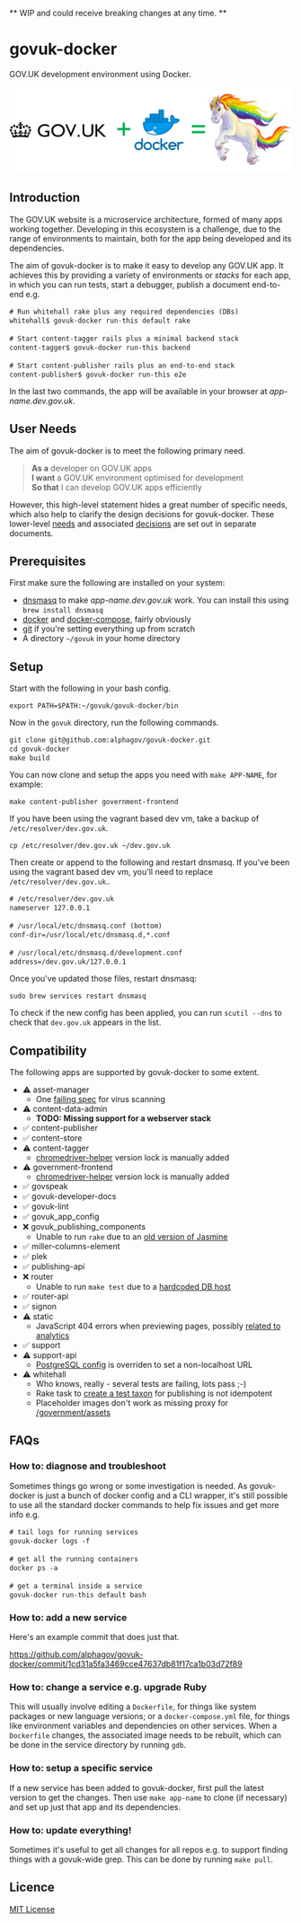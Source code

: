 ** WIP and could receive breaking changes at any time. **

# govuk-docker

GOV.UK development environment using Docker.

![diagram](docs/diagram.png)

## Introduction

The GOV.UK website is a microservice architecture, formed of many apps working together. Developing in this ecosystem is a challenge, due to the range of environments to maintain, both for the app being developed and its dependencies.

The aim of govuk-docker is to make it easy to develop any GOV.UK app. It achieves this by providing a variety of environments or _stacks_ for each app, in which you can run tests, start a debugger,
publish a document end-to-end e.g.

```
# Run whitehall rake plus any required dependencies (DBs)
whitehall$ govuk-docker run-this default rake

# Start content-tagger rails plus a minimal backend stack
content-tagger$ govuk-docker run-this backend

# Start content-publisher rails plus an end-to-end stack
content-publisher$ govuk-docker run-this e2e
```

In the last two commands, the app will be available in your browser at *app-name.dev.gov.uk*.

## User Needs

The aim of govuk-docker is to meet the following primary need.

> **As a** developer on GOV.UK apps <br/>
> **I want** a GOV.UK environment optimised for development <br/>
> **So that** I can develop GOV.UK apps efficiently

However, this high-level statement hides a great number of specific needs, which also help to clarify the design decisions for govuk-docker. These lower-level [needs](docs/NEEDS.md) and associated [decisions](docs/DECISIONS.md) are set out in separate documents.

## Prerequisites

First make sure the following are installed on your system:

   - [dnsmasq](http://www.thekelleys.org.uk/dnsmasq/doc.html) to make *app-name.dev.gov.uk* work. You can install this using `brew install dnsmasq`
   - [docker](https://hub.docker.com/) and [docker-compose](https://docs.docker.com/compose/install/), fairly obviously
   - [git](https://git-scm.com) if you're setting everything up from scratch
   - A directory `~/govuk` in your home directory

## Setup

Start with the following in your bash config.

```
export PATH=$PATH:~/govuk/govuk-docker/bin
```

Now in the `govuk` directory, run the following commands.

```
git clone git@github.com:alphagov/govuk-docker.git
cd govuk-docker
make build
```

You can now clone and setup the apps you need with `make APP-NAME`,
for example:

```
make content-publisher government-frontend
```

If you have been using the vagrant based dev vm, take a backup
of  `/etc/resolver/dev.gov.uk`.

```
cp /etc/resolver/dev.gov.uk ~/dev.gov.uk
```

Then create or append to the following and restart dnsmasq. If you've been using
the vagrant based dev vm, you'll need to replace `/etc/resolver/dev.gov.uk`..

```
# /etc/resolver/dev.gov.uk
nameserver 127.0.0.1

# /usr/local/etc/dnsmasq.conf (bottom)
conf-dir=/usr/local/etc/dnsmasq.d,*.conf

# /usr/local/etc/dnsmasq.d/development.conf
address=/dev.gov.uk/127.0.0.1
```

Once you've updated those files, restart dnsmasq:
```
sudo brew services restart dnsmasq
```

To check if the new config has been applied, you can run `scutil --dns` to check that `dev.gov.uk` appears in the list.


## Compatibility

The following apps are supported by govuk-docker to some extent.

   - ⚠ asset-manager
      * One [failing spec](https://github.com/alphagov/asset-manager/blob/master/spec/requests/virus_scanning_spec.rb#L54) for virus scanning
   - ⚠ content-data-admin
      * **TODO: Missing support for a webserver stack**
   - ✅ content-publisher
   - ✅ content-store
   - ⚠ content-tagger
      * [chromedriver-helper](https://github.com/alphagov/govuk-docker/blob/master/content-tagger/docker-compose.yml#L13) version lock is manually added
   - ⚠ government-frontend
      * [chromedriver-helper](https://github.com/alphagov/govuk-docker/blob/master/content-tagger/docker-compose.yml#L13) version lock is manually added
   - ✅ govspeak
   - ✅ govuk-developer-docs
   - ✅ govuk-lint
   - ✅ govuk_app_config
   - ❌ govuk_publishing_components
      * Unable to run `rake` due to an [old version of Jasmine](https://github.com/jasmine/jasmine-gem/issues/285)
   - ✅ miller-columns-element
   - ✅ plek
   - ✅ publishing-api
   - ❌ router
      * Unable to run `make test` due to a [hardcoded DB host](https://github.com/alphagov/router/blob/master/integration_tests/route_helpers.go#L77)
   - ✅ router-api
   - ✅ signon
   - ⚠ static
      * JavaScript 404 errors when previewing pages, possibly [related to analytics](https://github.com/alphagov/static/blob/master/app/assets/javascripts/analytics/init.js.erb#L28)
   - ✅ support
   - ⚠ support-api
      * [PostgreSQL config](https://github.com/alphagov/govuk-docker/blob/master/support-api/database.yml) is overriden to set a non-localhost URL
   - ⚠ whitehall
      * Who knows, really - several tests are failing, lots pass ;-)
      * Rake task to [create a test taxon](https://github.com/alphagov/whitehall/blob/master/lib/tasks/taxonomy.rake#L11) for publishing is not idempotent
      * Placeholder images don't work as missing proxy for [/government/assets](https://github.com/alphagov/whitehall/blob/master/app/presenters/publishing_api/news_article_presenter.rb#L133)

## FAQs

### How to: diagnose and troubleshoot

Sometimes things go wrong or some investigation is needed. As govuk-docker is just a bunch of docker config and a CLI wrapper, it's still possible to use all the standard docker commands to help fix issues and get more info e.g.

```
# tail logs for running services
govuk-docker logs -f

# get all the running containers
docker ps -a

# get a terminal inside a service
govuk-docker run-this default bash
```

### How to: add a new service

Here's an example commit that does just that.

https://github.com/alphagov/govuk-docker/commit/1cd31a5fa3469cce47637db81f17ca1b03d72f89

### How to: change a service e.g. upgrade Ruby

This will usually involve editing a `Dockerfile`, for things like system packages or new language versions; or a `docker-compose.yml` file, for things like environment variables and dependencies on other services. When a `Dockerfile` changes, the associated image needs to be rebuilt, which can be done in the service directory by running `gdb`.

### How to: setup a specific service

If a new service has been added to govuk-docker, first pull the latest version to get the changes. Then use `make app-name` to clone (if necessary) and set up just that app and its dependencies.

### How to: update everything!

Sometimes it's useful to get all changes for all repos e.g. to support finding things with a govuk-wide grep. This can be done by running `make pull`.


## Licence

[MIT License](LICENCE)
